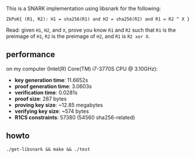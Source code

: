 This is a SNARK implementation using libsnark for the following:

``ZkPoK{ (R1, R2): H1 = sha256(R1) and H2 = sha256(R2) and R1 = R2 ^ X }``

Read: given `H1`, `H2`, and `X`, prove you know `R1` and `R2` such that `R1` is the preimage of `H1`,
`R2` is the preimage of `H2`, and `R1` is `R2 xor X`.

## performance

on my computer (Intel(R) Core(TM) i7-3770S CPU @ 3.10GHz):

* **key generation time**: 11.6652s
* **proof generation time**: 3.0603s
* **verification time**: 0.0281s
* **proof size**: 287 bytes
* **proving key size**: ~12.85 megabytes
* **verifying key size**: ~574 bytes
* **R1CS constraints**: 57380 (54560 sha256-related)

## howto

``./get-libsnark && make && ./test``